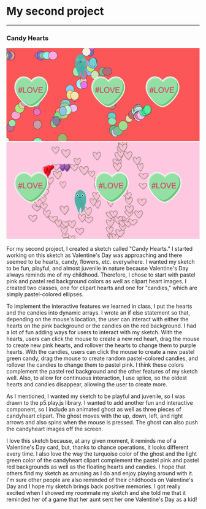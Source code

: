 # My second project
------

### Candy Hearts
![candyhearts1](images/candyheartsketch1.png?raw=true "candyhearts1")
![candyhearts2](images/candyheartsketch2.png?raw=true "candyhearts2")

For my second project, I created a sketch called "Candy Hearts." I started working on this sketch as Valentine's Day was approaching and there seemed to be hearts, candy, flowers, etc. everywhere. I wanted my sketch to be fun, playful, and almost juvenile in nature because Valentine's Day always reminds me of my childhood. Therefore, I chose to start with pastel pink and pastel red background colors as well as clipart heart images. I created two classes, one for clipart hearts and one for "candies," which are simply pastel-colored ellipses.

To implement the interactive features we learned in class, I put the hearts and the candies into dynamic arrays. I wrote an if else statement so that, depending on the mouse's location, the user can interact with either the hearts on the pink background or the candies on the red background. I had a lot of fun adding ways for users to interact with my sketch. With the hearts, users can click the mouse to create a new red heart, drag the mouse to create new pink hearts, and rollover the hearts to change them to purple hearts. With the candies, users can click the mouse to create a new pastel green candy, drag the mouse to create random pastel-colored candies, and rollover the candies to change them to pastel pink. I think these colors complement the pastel red background and the other features of my sketch well. Also, to allow for continuous interaction, I use splice, so the oldest hearts and candies disappear, allowing the user to create more. 

As I mentioned, I wanted my sketch to be playful and juvenile, so I was drawn to the p5.play.js library. I wanted to add another fun and interactive component, so I include an animated ghost as well as three pieces of candyheart clipart. The ghost moves with the up, down, left, and right arrows and also spins when the mouse is pressed. The ghost can also push the candyheart images off the screen. 

I love this sketch because, at any given moment, it reminds me of a Valentine's Day card, but, thanks to chance operations, it looks different every time. I also love the way the turquoise color of the ghost and the light green color of the candyheart clipart complement the pastel pink and pastel red backgrounds as well as the floating hearts and candies. I hope that others find my sketch as amusing as I do and enjoy playing around with it. I'm sure other people are also reminded of their childhoods on Valentine's Day and I hope my sketch brings back positive memories. I got really excited when I showed my roommate my sketch and she told me that it reminded her of a game that her aunt sent her one Valentine's Day as a kid!

